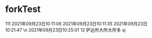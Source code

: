 # forkTest
111
2021年09月23日10:11:06
2021年09月23日10:11:35
2021年09月23日10:21:47
\n
2021年09月23日10:25:01   12
萨达所大所大所多
sj

